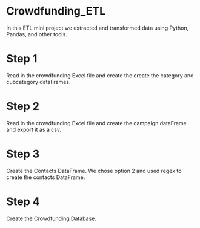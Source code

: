 # Crowdfunding_ETL
In this ETL mini project we extracted and transformed data using Python, Pandas, and other tools. 

# Step 1
Read in the crowdfunding Excel file and create the create the category and cubcategory dataFrames.

# Step 2
Read in the crowdfunding Excel file and create the campaign dataFrame and export it as a csv.

# Step 3 
Create the Contacts DataFrame. We chose option 2 and used regex to create the contacts DataFrame.

# Step 4 
Create the Crowdfunding Database.
